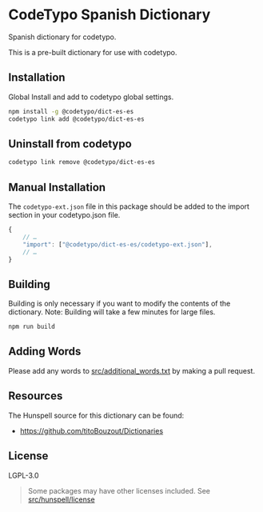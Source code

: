 # CodeTypo Spanish Dictionary

Spanish dictionary for codetypo.

This is a pre-built dictionary for use with codetypo.

## Installation

Global Install and add to codetypo global settings.

```sh
npm install -g @codetypo/dict-es-es
codetypo link add @codetypo/dict-es-es
```

## Uninstall from codetypo

```sh
codetypo link remove @codetypo/dict-es-es
```

## Manual Installation

The `codetypo-ext.json` file in this package should be added to the import section in your codetypo.json file.

```javascript
{
    // …
    "import": ["@codetypo/dict-es-es/codetypo-ext.json"],
    // …
}
```

## Building

Building is only necessary if you want to modify the contents of the dictionary. Note: Building will take a few minutes for large files.

```sh
npm run build
```

## Adding Words

Please add any words to [src/additional_words.txt](https://github.com/khulnasoft/codetypo-dicts/blob/main/dictionaries/es_ES/src/additional_words.txt) by making a pull request.

## Resources

The Hunspell source for this dictionary can be found:

- https://github.com/titoBouzout/Dictionaries

## License

LGPL-3.0

> Some packages may have other licenses included.
> See [src/hunspell/license](https://github.com/khulnasoft/codetypo-dicts/blob/main/dictionaries/src/hunspell/license)
